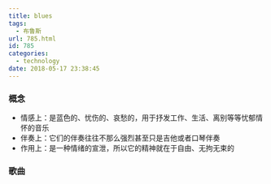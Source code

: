 ```yaml
---
title: blues
tags:
  - 布鲁斯
url: 785.html
id: 785
categories:
  - technology
date: 2018-05-17 23:38:45
---
```


### 概念

*   情感上：是蓝色的、忧伤的、哀愁的，用于抒发工作、生活、离别等等忧郁情怀的音乐
*   伴奏上：它们的伴奏往往不那么强烈甚至只是吉他或者口琴伴奏
*   作用上：是一种情绪的宣泄，所以它的精神就在于自由、无拘无束的

### 歌曲